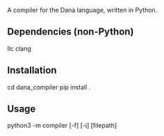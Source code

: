 A compiler for the Dana language, written in Python.

Dependencies (non-Python)
------------------------
llc
clang

Installation
------------

cd dana\_compiler
pip install .

Usage
-----

python3 -m compiler [-f] [-i] [filepath]
